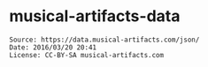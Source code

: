 # musical-artifacts-data

    Source: https://data.musical-artifacts.com/json/
    Date: 2016/03/20 20:41
    License: CC-BY-SA musical-artifacts.com